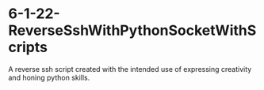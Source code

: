 # 6-1-22-ReverseSshWithPythonSocketWithScripts
A reverse ssh script created with the intended use of expressing creativity and honing python skills.
